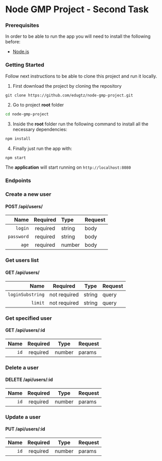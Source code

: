 # Node GMP Project - Second Task

### Prerequisites

In order to be able to run the app you will need to install the following before:

- [Node.js](https://nodejs.org/en/)

### Getting Started

Follow next instructions to be able to clone this project and run it locally.

1. First download the project by cloning the repository

```
git clone https://github.com/edugtz/node-gmp-project.git
```

2. Go to project **root** folder

```bash
cd node-gmp-project
```

3. Inside the **root** folder run the following command to install all the necessary dependencies:

```bash
npm install
```

4. Finally just run the app with:

```bash
npm start
```

The **application** will start running on `http://localhost:8080`

### Endpoints

### Create a new user

#### POST /api/users/

|       Name | Required | Type   | Request |
| ---------: | :------: | :----- | :------ |
|    `login` | required | string | body    |
| `password` | required | string | body    |
|      `age` | required | number | body    |

### Get users list

#### GET /api/users/

|             Name |   Required   |  Type  | Request |
| ---------------: | :----------: | :----: | :------ |
| `loginSubstring` | not required | string | query   |
|          `limit` | not required | string | query   |

### Get specified user

#### GET /api/users/:id

| Name | Required |  Type  | Request |
| ---: | :------: | :----: | :------ |
| `id` | required | number | params  |

### Delete a user

#### DELETE /api/users/:id

| Name | Required |  Type  | Request |
| ---: | :------: | :----: | :------ |
| `id` | required | number | params  |

### Update a user

#### PUT /api/users/:id

| Name | Required |  Type  | Request |
| ---: | :------: | :----: | :------ |
| `id` | required | number | params  |
